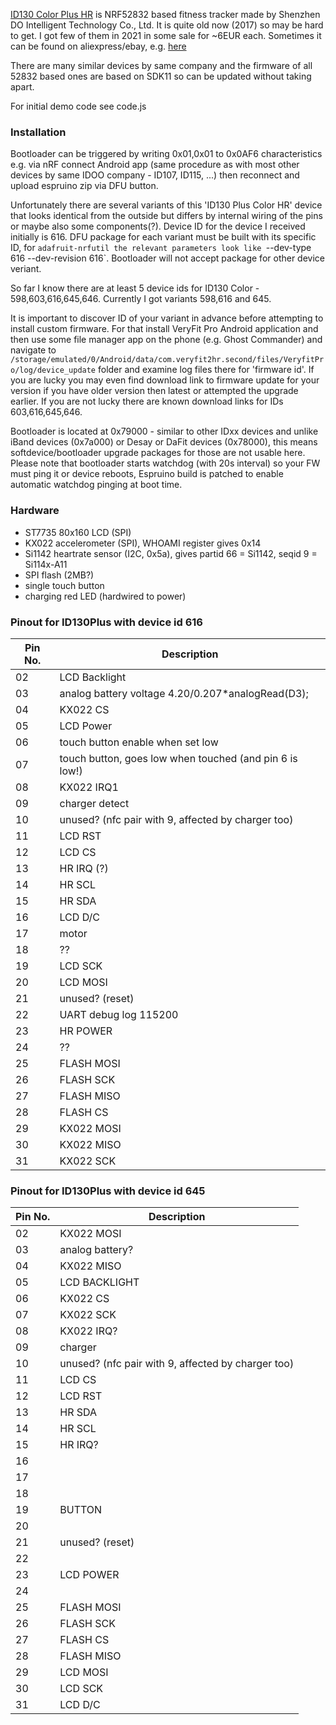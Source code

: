 [ID130 Color Plus HR](https://fccid.io/2AHFTID130PLUSCOLOR) is NRF52832 based fitness tracker made by  Shenzhen DO Intelligent Technology Co., Ltd.
It is quite old now (2017) so may be hard to get. I got few of them in 2021 in some sale for ~6EUR each. Sometimes it can be found on aliexpress/ebay, e.g. [here](https://www.aliexpress.com/item/32907244187.html)

There are many similar devices by same company and the firmware of all 52832 based ones are based on SDK11 so can be updated without taking apart.
 
For initial demo code see code.js

### Installation ###

Bootloader can be triggered by writing 0x01,0x01 to 0x0AF6 characteristics e.g. via nRF connect Android app (same procedure as with most other devices by same IDOO company - ID107, ID115, ...) then reconnect and upload espruino zip via DFU button.


Unfortunately there are several variants of this 'ID130 Plus Color HR' device that looks identical from the outside but differs by internal wiring of the pins or maybe also some components(?). Device ID for the device I received initially is 616.  DFU package for each variant must be built with its specific ID, for `adafruit-nrfutil the relevant parameters look like `--dev-type 616 --dev-revision 616`. Bootloader will not accept package for other device veriant.

So far  I know there are at least 5 device ids for ID130 Color - 598,603,616,645,646. Currently I got variants 598,616 and 645.

It is important to discover ID of your variant in advance before attempting to install custom firmware. For that install VeryFit Pro Android application and then use some file manager app on the phone (e.g. Ghost Commander) and navigate to `/storage/emulated/0/Android/data/com.veryfit2hr.second/files/VeryfitPro/log/device_update` folder and examine log files there for 'firmware id'. If you are lucky you may even find download link to firmware update for your version if you have older version then latest or attempted the upgrade earlier. If you are not lucky there are known download links for IDs 603,616,645,646.

Bootloader is located at 0x79000 - similar to other IDxx devices and unlike iBand devices (0x7a000) or Desay or DaFit devices (0x78000), this means softdevice/bootloader upgrade packages for those are not usable here.
Please note that bootloader starts watchdog (with 20s interval) so your FW must ping it or device reboots, Espruino build is patched to enable automatic watchdog pinging at boot time.

### Hardware ###

- ST7735 80x160 LCD (SPI)
- KX022 accelerometer (SPI), WHOAMI register gives 0x14
- Si1142 heartrate sensor (I2C, 0x5a), gives partid 66 = Si1142, seqid 9 = Si114x-A11
- SPI flash (2MB?)
- single touch button
- charging red LED (hardwired to power)

### Pinout for ID130Plus with device id 616 ###

| Pin No.  | Description |
| ------------- | ------------- |
| 02 | LCD Backlight |
| 03 |analog battery voltage 4.20/0.207*analogRead(D3); |
| 04 | KX022 CS |
| 05 |LCD Power |
| 06 | touch button enable when set low |
| 07 |touch button, goes low when touched (and pin 6 is low!) |
| 08 |KX022 IRQ1 |
| 09 |charger detect |
| 10 |unused? (nfc pair with 9, affected by charger too) |
| 11 |LCD RST|
| 12 |LCD CS |
| 13 |HR IRQ (?) |
| 14 |HR SCL |
| 15 |HR SDA |
| 16 |LCD D/C |	
| 17 |motor |
| 18 |?? |
| 19 |LCD SCK|
| 20 |LCD MOSI |
| 21 |unused? (reset) |
| 22 |UART debug log 115200 |
| 23 |HR POWER |
| 24 |?? |
| 25 |FLASH MOSI|
| 26 |FLASH SCK|
| 27 |FLASH MISO |
| 28 |FLASH CS|
| 29 |KX022 MOSI |
| 30 |KX022 MISO |
| 31 |KX022 SCK |

### Pinout for ID130Plus with device id 645 ###

| Pin No.  | Description |
| ------------- | ------------- |
| 02 | KX022 MOSI|
| 03 |analog battery? |
| 04 | KX022 MISO|
| 05 | LCD BACKLIGHT|
| 06 | KX022 CS|
| 07 | KX022 SCK|
| 08 | KX022 IRQ?|
| 09 | charger|
| 10 |unused? (nfc pair with 9, affected by charger too) |
| 11 |LCD CS|
| 12 |LCD RST |
| 13 |HR SDA|
| 14 |HR SCL|
| 15 |HR IRQ?|
| 16 | |	
| 17 ||
| 18 ||
| 19 |BUTTON|
| 20 ||
| 21 |unused? (reset) |
| 22 | |
| 23 | LCD POWER|
| 24 | |
| 25 |FLASH MOSI|
| 26 |FLASH SCK|
| 27 |FLASH CS|
| 28 |FLASH MISO|
| 29 |LCD MOSI |
| 30 |LCD SCK|
| 31 |LCD D/C|
